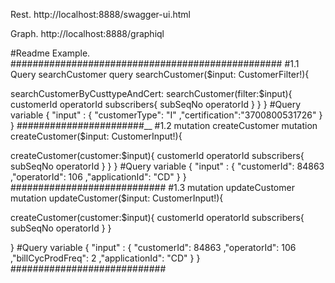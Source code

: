 Rest.
http://localhost:8888/swagger-ui.html

Graph.
http://localhost:8888/graphiql

#Readme
Example.
#################################################
#1.1 Query searchCustomer
query searchCustomer($input: CustomerFilter!){

  searchCustomerByCusttypeAndCert: searchCustomer(filter:$input){
      customerId
      operatorId
      subscribers{
         subSeqNo
         operatorId
      }
  }
}
#Query variable
{
  "input" : {
                "customerType": "I"
               ,"certification":"3700800531726"
           }
}
#######################__
#1.2 mutation createCustomer
mutation createCustomer($input: CustomerInput!){

  createCustomer(customer:$input){
      customerId
      operatorId
      subscribers{
         subSeqNo
         operatorId
      }
  } 
}
#Query variable
{
  "input" : {
                "customerId": 84863
               ,"operatorId": 106
               ,"applicationId": "CD"
           }
}
############################
#1.3 mutation updateCustomer
mutation updateCustomer($input: CustomerInput!){

  createCustomer(customer:$input){
      customerId
      operatorId
      subscribers{
         subSeqNo
         operatorId
      }
  }
  
}
#Query variable
{
  "input" : {
                "customerId": 84863
               ,"operatorId": 106
               ,"billCycProdFreq": 2
               ,"applicationId": "CD"
           }
}
############################
